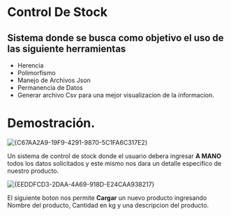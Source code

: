 # Control De Stock
## Sistema donde se busca como objetivo el uso de las siguiente herramientas
- Herencia
- Polimorfismo
- Manejo de Archivos Json
- Permanencia de Datos
- Generar archivo Csv para una mejor visualizacion de la informacion.

# Demostración.

![{C67AA2A9-19F9-4291-9870-5C1FA6C317E2}](https://github.com/user-attachments/assets/89fece44-5537-4c27-9a7c-ced142596622)


Un sistema de control de stock donde el usuario debera ingresar **A MANO** todos los datos solicitados y este mismo nos dara un detalle especifico de nuestro producto.



![{EEDDFCD3-2DAA-4A69-918D-E24CAA938217}](https://github.com/user-attachments/assets/5959a7aa-758b-45c5-909c-bc4873a1da28)




El siguiente boton nos permite **Cargar** un nuevo producto ingresando Nombre del producto, Cantidad en kg y una descripcion del producto.


